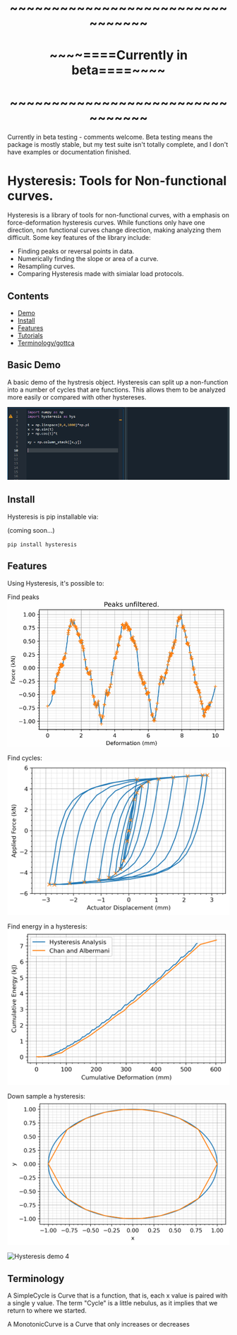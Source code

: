 <h1 align = "Middle">~~~~~~~~~~~~~~~~~~~~~~~~~~~~~~~~~</h1>
<h1 align = "Middle">~~~~====Currently in beta====~~~~</h1>
<h1 align = "Middle">~~~~~~~~~~~~~~~~~~~~~~~~~~~~~~~~~</h1>
Currently in beta testing - comments welcome.
Beta testing means the package is mostly stable, but my test suite isn't totally complete, and I don't have examples or documentation finished.


<h1 align = "Left">Hysteresis: Tools for Non-functional curves.</h1>


Hysteresis is a library of tools for non-functional curves, with a emphasis on force-deformation hysteresis curves.
While functions only have one direction, non functional curves change direction, making analyzing them difficult.
Some key features of the library include:

* Finding peaks or reversal points in data.
* Numerically finding the slope or area of a curve.
* Resampling curves.
* Comparing Hysteresis made with simialar load protocols.

## Contents

* [Demo](https://github.com/cslotboom/Hysteresis#demo)
* [Install](https://github.com/cslotboom/Hysteresis#install)
* [Features](https://github.com/cslotboom/Hysteresis#features)
* [Tutorials](https://github.com/cslotboom/Hysteresis#tutorials)
* [Terminology/gottca](https://github.com/cslotboom/Hysteresis#Terminology)

## Basic Demo

A basic demo of the hystresis object. 
Hysteresis can split up a non-function into a number of cycles that are functions.
This allows them to be analyzed more easily or compared with other hystereses.

![Hysteresis demo 1](doc/images/feat/demo.gif)


## Install

Hysteresis is pip installable via:

(coming soon...)

`pip install hysteresis`



## Features

Using Hysteresis, it's possible to:

Find peaks
![Hysteresis demo 1](doc/images/feat/demo2.gif)

Find cycles:
![Hysteresis demo 2](doc/images/feat/demo3.png)

Find energy in a hysteresis:
![Hysteresis demo 3](doc/images/feat/CumulativeArea_base.png)

Down sample a hysteresis:
![Hysteresis demo 3](doc/images/feat/demo4.png)


![Hysteresis demo 4](doc/images/feat/compare.png)


## Terminology

A SimpleCycle is Curve that is a function, that is, each x value is paired with a single y value.
The term "Cycle" is a little nebulus, as it implies that we return to where we started.

A MonotonicCurve is a Curve that only increases or decreases


